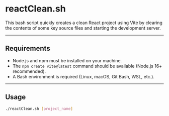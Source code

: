 # reactClean.sh

This bash script quickly creates a clean React project using Vite by clearing the contents of some key source files and starting the development server.

---

## Requirements

- Node.js and npm must be installed on your machine.
- The `npm create vite@latest` command should be available (Node.js 16+ recommended).
- A Bash environment is required (Linux, macOS, Git Bash, WSL, etc.).

---

## Usage

```bash
./reactClean.sh [project_name]
